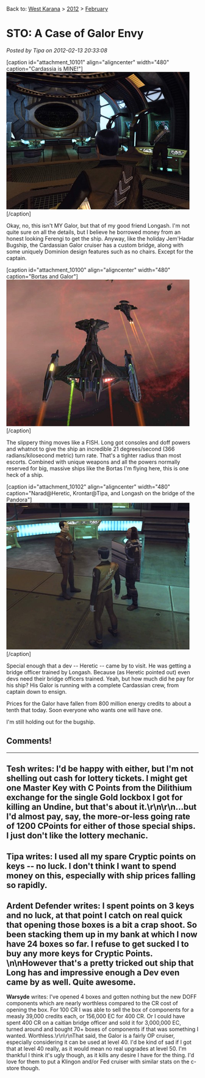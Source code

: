 Back to: [West Karana](/posts/westkarana.md) > [2012](/posts/2012/westkarana.md) > [February](./westkarana.md)
# STO: A Case of Galor Envy

*Posted by Tipa on 2012-02-13 20:33:08*

[caption id="attachment\_10101" align="aligncenter" width="480" caption="Cardassia is MINE!"][![](../../../uploads/2012/02/GameClient-2012-02-13-18-59-08-07-480x360.jpg "Cardassia is MINE!")](../../../uploads/2012/02/GameClient-2012-02-13-18-59-08-07.jpg)[/caption]

Okay, no, this isn't MY Galor, but that of my good friend Longash. I'm not quite sure on all the details, but I believe he borrowed money from an honest looking Ferengi to get the ship. Anyway, like the holiday Jem'Hadar Bugship, the Cardassian Galor cruiser has a custom bridge, along with some uniquely Dominion design features such as no chairs. Except for the captain.

[caption id="attachment\_10100" align="aligncenter" width="480" caption="Bortas and Galor"][![](../../../uploads/2012/02/GameClient-2012-02-13-18-51-21-21-480x384.jpg "Bortas and Galor")](../../../uploads/2012/02/GameClient-2012-02-13-18-51-21-21.jpg)[/caption]

The slippery thing moves like a FISH. Long got consoles and doff powers and whatnot to give the ship an incredible 21 degrees/second (366 radians/kilosecond metric) turn rate. That's a tighter radius than most escorts. Combined with unique weapons and all the powers normally reserved for big, massive ships like the Bortas I'm flying here, this is one heck of a ship.

[caption id="attachment\_10102" align="aligncenter" width="480" caption="Narad@Heretic, Krontar@Tipa, and Longash on the bridge of the Pandora"][![](../../../uploads/2012/02/GameClient-2012-02-13-19-00-57-87-480x384.jpg "Narad@Heretic, Krontar@Tipa, and Longash on the bridge of the Pandora")](../../../uploads/2012/02/GameClient-2012-02-13-19-00-57-87.jpg)[/caption]

Special enough that a dev -- Heretic -- came by to visit. He was getting a bridge officer trained by Longash. Because (as Heretic pointed out) even devs need their bridge officers trained. Yeah, but how much did he pay for his ship? His Galor is running with a complete Cardassian crew, from captain down to ensign.

Prices for the Galor have fallen from 800 million energy credits to about a tenth that today. Soon everyone who wants one will have one.

I'm still holding out for the bugship.

## Comments!
---
**Tesh** writes: I'd be happy with either, but I'm not shelling out cash for lottery tickets.  I might get one Master Key with C Points from the Dilithium exchange for the single Gold lockbox I got for killing an Undine, but that's about it.\r\n\r\n...but I'd almost pay, say, the more-or-less going rate of 1200 CPoints for either of those special ships.  I just don't like the lottery mechanic.
---
**Tipa** writes: I used all my spare Cryptic points on keys -- no luck. I don't think I want to spend money on this, especially with ship prices falling so rapidly.
---
**Ardent Defender** writes: I spent points on 3 keys and no luck, at that point I catch on real quick that opening those boxes is a bit a crap shoot. So been stacking them up in my bank at which I now have 24 boxes so far. I refuse to get sucked I to buy any more keys for Cryptic Points. \n\nHowever that's a pretty tricked out ship that Long has and impressive enough a Dev even came by as well. Quite awesome.
---
**Warsyde** writes: I've opened 4 boxes and gotten nothing but the new DOFF components which are nearly worthless compared to the CR cost of opening the box.  For 100 CR I was able to sell the box of components for a measly 39,000 credits each, or 156,000 EC for 400 CR.  Or I could have spent 400 CR on a caitian bridge officer and sold it for 3,000,000 EC, turned around and bought 70+ boxes of components if that was something I wanted.  Worthless.\r\n\r\nThat said, the Galor is a fairly OP cruiser, especially considering it can be used at level 40.  I'd be kind of sad if I got that at level 40 really, as it would mean no real upgrades at level 50.  I'm thankful I think it's ugly though, as it kills any desire I have for the thing.  I'd love for them to put a Klingon and/or Fed cruiser with similar stats on the c-store though.

